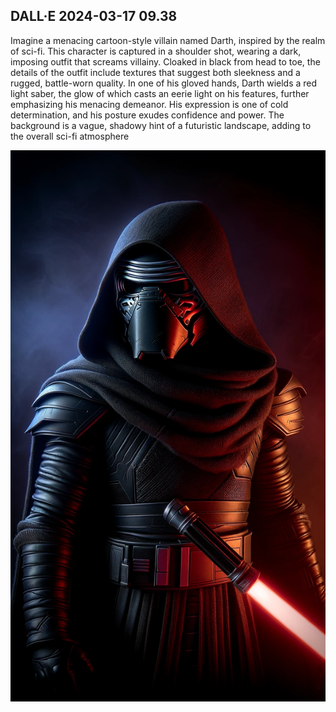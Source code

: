 ## DALL·E 2024-03-17 09.38

Imagine a menacing cartoon-style villain named Darth, inspired by the realm of sci-fi. This character is captured in a shoulder shot, wearing a dark, imposing outfit that screams villainy. Cloaked in black from head to toe, the details of the outfit include textures that suggest both sleekness and a rugged, battle-worn quality. In one of his gloved hands, Darth wields a red light saber, the glow of which casts an eerie light on his features, further emphasizing his menacing demeanor. His expression is one of cold determination, and his posture exudes confidence and power. The background is a vague, shadowy hint of a futuristic landscape, adding to the overall sci-fi atmosphere

![Darth_VAder](Images/Darth_Vader.webp)

